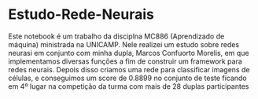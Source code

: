 # Estudo-Rede-Neurais
Este notebook é um trabalho da disciplna MC886 (Aprendizado de máquina) ministrada na UNICAMP. Nele realizei um estudo sobre redes neurasi em conjunto com minha dupla, Marcos Confuorto Morelis, em que implementamos diversas funções a fim de construir um framework para redes neurais. Depois disso criamos uma rede para classificar imagens de células, e conseguimos um score de 0.8899 no conjunto de teste ficando em 4º lugar na competição da turma com mais de 28 duplas participantes

